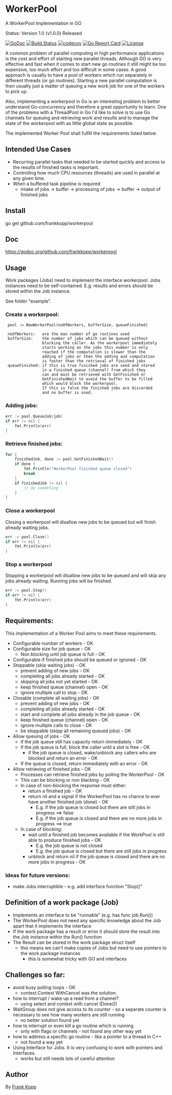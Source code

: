 # WorkerPool
A WorkerPool Implementation in GO

Status: Version 1.0 (v1.0.0) Released

[![GoDoc](https://godoc.org/github.com/frankkopp/workerpool?status.svg)](https://godoc.org/github.com/frankkopp/workerpool)
[![Build Status](https://travis-ci.org/frankkopp/WorkerPool.svg?branch=master)](https://travis-ci.org/frankkopp/WorkerPool)
[![codecov](https://codecov.io/gh/frankkopp/WorkerPool/branch/master/graph/badge.svg)](https://codecov.io/gh/frankkopp/WorkerPool)
[![Go Report Card](https://goreportcard.com/badge/github.com/frankkopp/WorkerPool)](https://goreportcard.com/report/github.com/frankkopp/WorkerPool)
[![License](https://img.shields.io/badge/License-MIT-blue.svg)](https://github.com/frankkopp/WorkerPool/blob/master/LICENSE)

A common problem of parallel computing in high performance applications is the cost and effort of starting new parallel threads.
Although GO is very effective and fast when it comes to start new go routines it still might be too expensive, too much effort 
and too difficult in some cases. A good approach is usually to have a pool of workers which run separately in different threads 
(or go routines). Starting a new parallel computation is then usually just a matter of queuing a new work job for one of the 
workers to pick up. 

Also, implementing a workerpool in Go is an interesting problem to better understand Go-concurrency and therefore a great 
opportunity to learn. One of the problems with a ThreadPool in Go I'd like to solve is to use Go channels for queuing and 
retrieving work and results and to manage the state of the workerpool with as little global state as possible. 

The implemented Worker Pool shall fulfill the requirements listed below.

## Intended Use Cases
* Recurring parallel tasks that needed to be started quickly and access to the results of finished tasks is important.
* Controlling how much CPU resources (threads) are used in parallel at any given time. 
* When a buffered task pipeline is required 
    * intake of jobs -> buffer -> processing of jobs -> buffer -> output of finished jobs

## Install
go get github.com/frankkopp/workerpool

## Doc
https://godoc.org/github.com/frankkopp/workerpool

## Usage
Work packages (Jobs) need to implement the interface workerpool. Jobs instances need to be self-contained. E.g.
results and errors should be stored within the Job instance.

See folder "example". 

### Create a workerpool:
```
 pool := NewWorkerPool(noOfWorkers, bufferSize, queueFinished)

 noOfWorkers:   are the max number of go routines used
 bufferSize:    the number of jobs which can be queued without
                blocking the caller. As the workerpool immediately
                starts working on the jobs this number is only
                reached if the computation is slower than the 
                adding of jobs or then the adding and computation 
                is faster than the retrieval of finished jobs
 queueFinished: if this is true finished jobs are send and stored 
                in a finished queue (channel) from which they 
                can and must be retrieved with GetFinished or 
                GetFinishedWait to avoid the buffer to be filled
                which would block the workerpool.
                If this is false the finished jobs are discarded
                and no buffer is used.
```
### Adding jobs:
```go
err := pool.QueueJob(job)
if err != nil {
    fmt.Println(err)
}
```
### Retrieve finished jobs:
```go
for {
    finishedJob, done := pool.GetFinishedWait()
    if done {
        fmt.Println("WorkerPool finished queue closed")
        break
    }
    if finishedJob != nil {
        // do something
    }
}
```
### Close a workerpool 
Closing a workerpool will disallow new jobs to be queued but will finish already waiting jobs. 
```go
err := pool.Close()
if err != nil {
    fmt.Println(err)
}
```
### Stop a workerpool
Stopping a workerpool will disallow new jobs to be queued and will skip any jobs already waiting. 
Running jobs will be finished.  
```go
err := pool.Stop()
if err != nil {
    fmt.Println(err)
}
```

## Requirements:
This implementation of a Worker Pool aims to meet these requirements.

* Configurable number of workers - OK
* Configurable size for job queue - OK
    * Non blocking until job queue is full - OK
* Configurable if finished jobs should be queued or ignored - OK
* Stoppable (skip waiting jobs) - OK
    * prevent adding of new jobs - OK
    * completing all jobs already started - OK
    * skipping all jobs not yet started - OK
    * keep finished queue (channel) open  - OK
    * ignore multiple call to stop - OK
* Closable (complete all waiting jobs) - OK
    * prevent adding of new jobs - OK
    * completing all jobs already started - OK
    * start and complete all jobs already in the job queue - OK
    * keep finished queue (channel) open - OK
    * ignore multiple calls to close - OK
    * be stoppable (skipp all remaining queued jobs) - OK
* Allow queuing of jobs - OK
    * if the job queue still has capacity return immediately - OK
    * if the job queue is full, block the caller until a slot is free - OK
        * if the job queue is closed, wake/unblock any callers who are blocked and return an error - OK
    * If the queue is closed, return immediately with an error - OK
* Allow retrieving of finished jobs - OK
    * Processes can retrieve finished jobs by polling the WorkerPool - OK
    * This can be blocking or non blacking - OK
    * In case of non-blocking the response must either:
        * return a finished job - OK
        * return nil and a signal if the WorkerPool has no chance to ever have another finished job (done) - OK
            * E.g. if the job queue is closed but there are still jobs in progress ==> false
            * E.g. if the job queue is closed and there are no more jobs in progress ==> true
    * In case of blocking:
        * wait until a finished job becomes available if the WorkPool is still able to produce finished jobs - OK
            * E.g. the job queue is not closed
            * E.g. the job queue is closed but there are still jobs in progress
        * unblock and return nil if the job queue is closed and there are no more jobs in progress - OK

### Ideas for future versions:
* make Jobs interruptible - e.g. add interface function "Stop()"  

## Definition of a work package (Job)
* Implements an interface to be "runnable" (e.g. has func job.Run())
* The WorkerPool does not need any specific knowledge about the Job apart that it implements the interface
* If the work package has a result or error it should store the result into the Job instance within the Run() function
* The Result can be stored in the work package struct itself
    * this means we can't make copies of Jobs but need to use pointers to the work package instances
        * this is somewhat tricky with GO and interfaces

## Challenges so far:
* avoid busy polling loops - OK 
    * context.Context WithCancel was the solution.
* how to interrupt / wake up a read from a channel?
    * using select and context with cancel (Done()) 
* WaitGroup does not give access to its counter - so a separate counter is necessary to see how many workers are still running
    * no better solution found yet
* how to interrupt or even kill a go routine which is running
    * only with flags or channels - not found any other way yet
* how to address a specific go routine - like a pointer to a thread in C++
    * not found a way yet 
* Using Interface for Jobs. It is very confusing to work with pointers and Interfaces.
    * works but still needs lots of careful attention  
    
## Author
By [Frank Kopp](https://github.com/frankkopp) 


  
